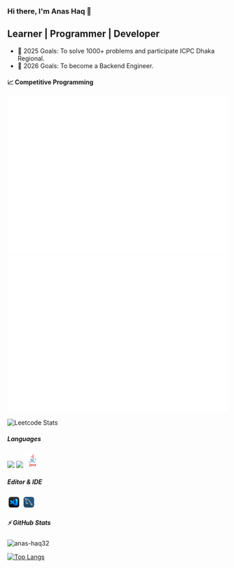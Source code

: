 ### Hi there, I'm Anas Haq 👋

## Learner | Programmer | Developer

- 🥅 2025 Goals: To solve 1000+ problems and participate ICPC Dhaka Regional.
- 🥅 2026 Goals: To become a Backend Engineer.


#### 📈 Competitive Programming
![](https://raw.githubusercontent.com/anas-haq32/oooooo/main/output/light_card.svg#gh-dark-mode-only)
![](https://raw.githubusercontent.com/anas-haq32/oooooo/main/output/light_card.svg)

<!-- <b>&#128200; Competitive Programming</b>
<br />
<p float="left">
    <img height="230px" src="https://raw.githubusercontent.com/anas-haq32/ct-stats/main/output/light_card.svg" alt="Statistics"/>
</p>
<br/>
<br/> -->


![Leetcode Stats](https://leetcard.jacoblin.cool/anas_haq?theme=dark)



##### Languages 
<img src="https://upload.wikimedia.org/wikipedia/commons/1/19/C_Logo.png" width="30"/></a>
<img src="https://upload.wikimedia.org/wikipedia/commons/1/18/ISO_C%2B%2B_Logo.svg" width="30"/></a>
<img src="src/java.png" width="35"/></a>


##### Editor & IDE
<img src="src/vs.png" width="30"/></a>
<img src="src/mysql_workbench_macos_bigsur_icon_189924.png" width="30"/></a>

##### :zap: GitHub Stats
<img src="https://github-readme-stats.vercel.app/api?username=anas-haq32&show_icons=true&count_private=true&theme=dark" alt="anas-haq32" />

[![Top Langs](https://github-readme-stats.vercel.app/api/top-langs/?username=anas-haq32)](https://github.com/anuraghazra/github-readme-stats)


